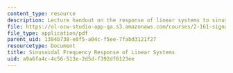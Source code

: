 ```yaml
---
content_type: resource
description: Lecture handout on the response of linear systems to sinusoidal inputs.
file: https://ol-ocw-studio-app-qa.s3.amazonaws.com/courses/2-161-signal-processing-continuous-and-discrete-fall-2008/a9a6fa4c4c56513e2d5df392df6123ee_bode.pdf
file_type: application/pdf
parent_uid: 1384b738-e0f5-a04c-f5ee-7fabd3121f27
resourcetype: Document
title: Sinusoidal Frequency Response of Linear Systems
uid: a9a6fa4c-4c56-513e-2d5d-f392df6123ee
---
```

